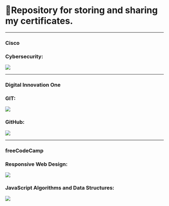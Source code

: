 
# 📃Repository for storing and sharing my certificates.

---

### Cisco <a id="cisco"></a>

### Cybersecurity: <a id="cybersecurity-cisco"></a>

![](images/certificado-introdução-a-cyber-segurança-cisco.jpg)

---

### Digital Innovation One <a id="digital-innovation-one"></a>

### GIT: <a id="git-dio"></a>

![](images/certificado-git-e-controle-de-versoes-dio.jpg)

### GitHub: <a id="github-dio"></a>

![](images/certificado-github-e-trabalhar-em-equipe-dio.jpg)

---

### freeCodeCamp <a id="freeCodeCamp"></a>

### Responsive Web Design: <a id="responsive-web-design-freecodecamp"></a>

![](images/certificate-responsive-web-design-freecodecamp.png)

### JavaScript Algorithms and Data Structures: <a id="javascript-algorithms-and-data-structures"></a>

![](images/certificate-javascript-algorithms-and-data-structures-freecodecamp.png)
